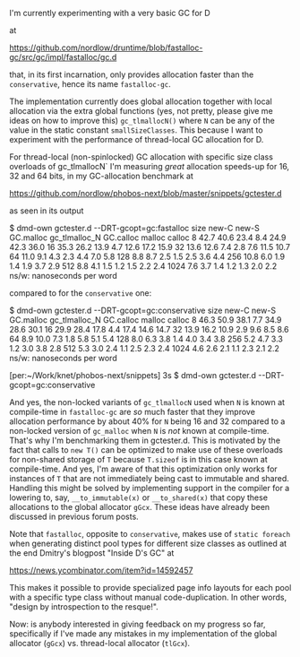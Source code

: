 I'm currently experimenting with a very basic GC for D

at

https://github.com/nordlow/druntime/blob/fastalloc-gc/src/gc/impl/fastalloc/gc.d

that, in its first incarnation, only provides allocation faster than the
`conservative`, hence its name `fastalloc-gc`.

The implementation currently does global allocation together with local
allocation via the extra global functions (yes, not pretty, please give me ideas
on how to improve this) `gc_tlmallocN()` where `N` can be any of the value in
the static constant `smallSizeClasses`. This because I want to experiment with
the performance of thread-local GC allocation for D.

For thread-local (non-spinlocked) GC allocation with specific size class
overloads of gc_tlmallocN` I'm measuring _great_ allocation speeds-up for 16, 32
and 64 bits, in my GC-allocation benchmark at

https://github.com/nordlow/phobos-next/blob/master/snippets/gctester.d

as seen in its output

$ dmd-own gctester.d --DRT-gcopt=gc:fastalloc
 size new-C new-S GC.malloc gc_tlmalloc_N GC.calloc malloc calloc
    8  42.7  40.6    23.4        8.4        24.9     42.3   36.0
   16  35.3  26.2    13.9        4.7        12.6     17.2   15.9
   32  13.6  12.6     7.4        2.8         7.6     11.5   10.7
   64  11.0   9.1     4.3        2.3         4.4      7.0    5.8
  128   8.8   8.7     2.5        1.5         2.5      3.6    4.4
  256  10.8   6.0     1.9        1.4         1.9      3.7    2.9
  512   8.8   4.1     1.5        1.2         1.5      2.2    2.4
 1024   7.6   3.7     1.4        1.2         1.3      2.0    2.2
  ns/w: nanoseconds per word

compared to for the `conservative` one:

$ dmd-own gctester.d --DRT-gcopt=gc:conservative
 size new-C new-S GC.malloc gc_tlmalloc_N GC.calloc malloc calloc
    8  46.3  50.9    38.1        7.7        34.9     28.6   30.1
   16  29.9  28.4    17.8        4.4        17.4     14.6   14.7
   32  13.9  16.2    10.9        2.9         9.6      8.5    8.6
   64   8.9  10.0     7.3        1.8         5.8      5.1    5.4
  128   8.0   6.3     3.8        1.4         4.0      3.4    3.8
  256   5.2   4.7     3.3        1.2         3.0      3.8    2.8
  512   5.3   3.0     2.4        1.1         2.5      2.3    2.4
 1024   4.6   2.6     2.1        1.1         2.3      2.1    2.2
  ns/w: nanoseconds per word

[per:~/Work/knet/phobos-next/snippets] 3s $ dmd-own gctester.d --DRT-gcopt=gc:conservative

And yes, the non-locked variants of `gc_tlmallocN` used when `N` is known at
compile-time in `fastalloc-gc` are _so_ much faster that they improve allocation
performance by about 40% for `N` being 16 and 32 compared to a non-locked
version of `gc_malloc` when `N` is _not_ known at compile-time. That's why I'm
benchmarking them in gctester.d. This is motivated by the fact that calls to
`new T()` can be optimized to make use of these overloads for non-shared storage
of `T` because `T.sizeof` is in this case known at compile-time. And yes, I'm
aware of that this optimization only works for instances of `T` that are not
immediately being cast to immutable and shared. Handling this might be solved by
implementing support in the compiler for a lowering to, say, `__to_immutable(x)`
or `__to_shared(x)` that copy these allocations to the global allocator
`gGcx`. These ideas have already been discussed in previous forum posts.

Note that `fastalloc`, opposite to `conservative`, makes use of `static foreach`
when generating distinct pool types for different size classes as outlined at
the end Dmitry's blogpost "Inside D's GC" at

https://news.ycombinator.com/item?id=14592457

This makes it possible to provide specialized page info layouts for each pool
with a specific type class without manual code-duplication. In other words,
"design by introspection to the resque!".

Now: is anybody interested in giving feedback on my progress so far,
specifically if I've made any mistakes in my implementation of the global
allocator (`gGcx`) vs. thread-local allocator (`tlGcx`).
